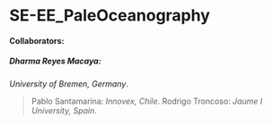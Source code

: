 # SE-EE_PaleOceanography

#### Collaborators:
##### Dharma Reyes Macaya:
*University of Bremen, Germany*.
> Pablo Santamarina:
*Innovex, Chile*.
> Rodrigo Troncoso:
*Jaume I University, Spain*.
